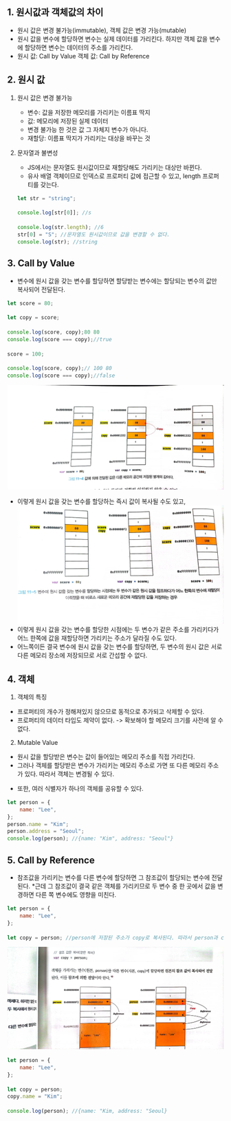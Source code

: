 ## 1. 원시값과 객체값의 차이

-   원시 값은 변경 불가능(immutable), 객체 값은 변경 가능(mutable)
-   원시 값을 변수에 할당하면 변수는 실제 데이터를 가리킨다.
    하지만 객체 값을 변수에 할당하면 변수는 데이터의 주소를 가리킨다.
-   원시 값: Call by Value
    객체 값: Call by Reference

## 2. 원시 값

1. 원시 값은 변경 불가능
    - 변수: 값을 저장한 메모리를 가리키는 이름표 딱지
    - 값: 메모리에 저장된 실제 데이터
    - 변경 불가능 한 것은 값 그 자체지 변수가 아니다.
    * 재할당: 이름표 딱지가 가리키는 대상을 바꾸는 것
2. 문자열과 불변성

    - JS에서는 문자열도 원시값이므로 재할당해도 가리키는 대상만 바뀐다.
    - 유사 배열 객체이므로 인덱스로 프로퍼티 값에 접근할 수 있고, length 프로퍼티를 갖는다.

    ```jsx
    let str = "string";

    console.log[str[0]]; //s

    console.log(str.length); //6
    str[0] = "S"; //문자열도 원시값이므로 값을 변경할 수 없다.
    console.log(str); //string
    ```

## 3. Call by Value

-   변수에 원시 값을 갖는 변수를 할당하면 할당받는 변수에는 할당되는 변수의 값만 복사되어 전달된다.

```jsx
let score = 80;

let copy = score;

console.log(score, copy);80 80
console.log(score === copy);//true

score = 100;

console.log(score, copy);// 100 80
console.log(score === copy);//false
```

![alt text](Images/image.png)

-   이렇게 원시 값을 갖는 변수를 할당하는 즉시 값이 복사될 수도 있고,
    ![alt text](Images/image-1.png)
-   이렇게 원시 값을 갖는 변수를 할당한 시점에는 두 변수가 같은 주소를 가리키다가 어느 한쪽에 값을 재할당하면 가리키는 주소가 달라질 수도 있다.
-   어느쪽이든 결국 변수에 원시 값을 갖는 변수를 할당하면, 두 변수의 원시 값은 서로 다른 메모리 장소에 저장되므로 서로 간섭할 수 없다.

## 4. 객체

1. 객체의 특징

-   프로퍼티의 개수가 정해져있지 않으므로 동적으로 추가되고 삭제할 수 있다.
-   프로퍼티의 데이터 타입도 제약이 없다. -> 확보해야 할 메모리 크기를 사전에 알 수 없다.

2. Mutable Value

-   원시 값을 할당받은 변수는 값이 들어있는 메모리 주소를 직접 가리킨다.
-   그러나 객체를 할당받은 변수가 가리키는 메모리 주소로 가면 또 다른 메모리 주소가 있다. 따라서 객체는 변경될 수 있다.

*   또한, 여러 식별자가 하나의 객체를 공유할 수 있다.

```jsx
let person = {
    name: "Lee",
};
person.name = "Kim";
person.address = "Seoul";
console.log(person); //{name: "Kim", address: "Seoul"}
```

## 5. Call by Reference

-   참조값을 가리키는 변수를 다른 변수에 할당하면 그 참조값이 할당되는 변수에 전달된다. \*근데 그 참조값이 결국 같은 객체를 가리키므로 두 변수 중 한 곳에서 값을 변경하면 다른 쪽 변수에도 영향을 미친다.

```jsx
let person = {
    name: "Lee",
};

let copy = person; //person에 저장된 주소가 copy로 복사된다. 따라서 person과 copy는 같은 객체를 가리킨다.
```

![alt text](Images/image-2.png)

```jsx
let person = {
    name: "Lee",
};

let copy = person;
copy.name = "Kim";

console.log(person); //{name: "Kim, address: "Seoul}
```
